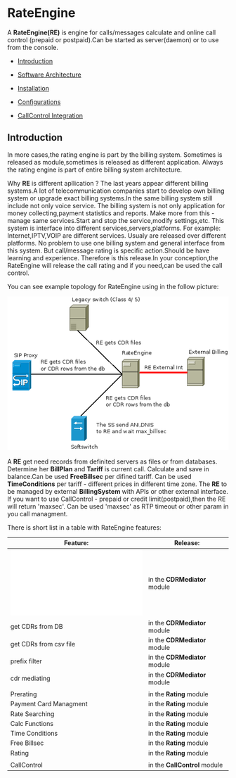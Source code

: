 # RateEngine

  A **RateEngine(RE)** is engine for calls/messages calculate and 
online call control (prepaid or postpaid).Can be started as server(daemon) or to use from the console.

* [Introduction](#Introduction)

* [Software Architecture](doc/arch.md)

* [Installation](doc/install.md)

* [Configurations](doc/config.md)

* [CallControl Integration](doc/integ.md)


## Introduction

  In more cases,the rating engine is part by the billing system.
Sometimes is released as module,sometimes is released as different application.
Always the rating engine is part of entire billing system architecture.
 
  Why **RE** is different apllication ?
The last years appear different billing systems.A lot of telecommunication companies start to develop
own billing system or upgrade exact billing systems.In the same billing system still include not only voice service.
The billing system is not only application for money collecting,payment statistics and reports.
Make more from this - manage same services.Start and stop the service,modify settings,etc.
This system is interface into different services,servers,platforms.
For example: Internet,IPTV,VOIP are different services. Usualy are released over different platforms.
No problem to use one billing system and general interface from this system.
But call/message rating is specific action.Should be have learning and experience.
Therefore is this release.In your conception,the RateEngine will release the call rating and if you need,can be used the call control.

You can see example topology for RateEngine using in the follow picture:

![](doc/png/RateEngine_v2.png)

  A **RE** get need records from definited servers as files or from databases.
Determine her **BillPlan** and **Tariff** is current call.
Calculate and save in balance.Can be used **FreeBillsec** per difined tariff.
Can be used **TimeConditions** per tariff - different prices in different time zone.
The **RE** to be managed by external **BillingSystem** with APIs or other external interface.
If you want to use CallControl - prepaid or credit limit(postpaid),then the RE will return 'maxsec'.
Can be used 'maxsec' as RTP timeout or other param in you call managment.

There is short list in a table with RateEngine features:

|Feature:|Release:|
|---|---|
|![get cdr sched](doc/features.md#get_cdr_sched)|in the **CDRMediator** module|
|get CDRs from DB|in the **CDRMediator** module|
|get CDRs from csv file|in the **CDRMediator** module|
|prefix filter|in the **CDRMediator** module|
|cdr mediating|in the **CDRMediator** module|
|||
|Prerating|in the **Rating** module|
|Payment Card Managment|in the **Rating** module|
|Rate Searching|in the **Rating** module|
|Calc Functions|in the **Rating** module|
|Time Conditions|in the **Rating** module|
|Free Billsec|in the **Rating** module|
|Rating|in the **Rating** module|
|||
|CallControl|in the **CallControl** module|








